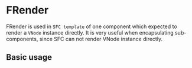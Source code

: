 # FRender

FRender is used in `SFC template` of one component which expected to render a `VNode` instance directly. It is very useful when encapsulating sub-components, since SFC can not render VNode instance directly.

## Basic usage

<example file="f-render/basic" />
